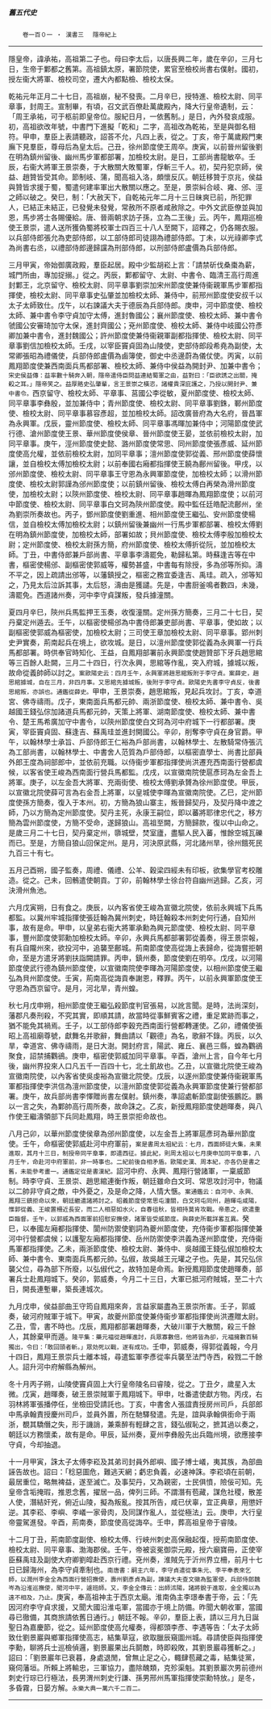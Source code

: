 

##### 舊五代史
　　`卷一百０一 ‧ 漢書三`
　`隱帝紀上`

* * *

隱皇帝，諱承祐，高祖第二子也。母曰李太后，以唐長興二年，歲在辛卯，三月七日，生帝于鄴都之舊第。高祖鎮太原，署節院使，累官至檢校尚書右僕射。國初，授左衞大將軍、檢校司空，遷大內都點檢、檢校太保。

乾祐元年正月二十七日，高祖崩，秘不發喪。二月辛巳，授特進、檢校太尉、同平章事，封周王。宣制畢，有頃，召文武百僚赴萬歲殿內，降大行皇帝遺制，云：「周王承祐，可于柩前即皇帝位。服紀日月，一依舊制。」是日，內外發哀成服。初，高祖欲改年號，中書門下進擬「乾和」二字，高祖改為乾祐，至是與御名相符。甲申，羣臣上表請聽政，詔荅不允，凡四上表，從之。丁亥，帝于萬歲殿門東廡下見羣臣，尊母后為皇太后。己丑，徐州節度使王周卒。庚寅，以前晉州留後劉在明為鎮州留後、幽州馬步軍都部署，加檢校太尉。是日，工部尚書龍敏卒。壬辰，右衞大將軍王景崇奏，于大散關大敗蜀軍，俘斬三千人。初，契丹犯京師，侯益、趙贊皆受其命。節制岐、蒲，聞高祖入洛，頗懷反仄。朝廷移贊于京兆，侯益與贊皆求援于蜀，蜀遣何建率軍出大散關以應之。至是，景崇糾合岐、雍、邠、涇之師以破之。癸巳，制：「大赦天下，自乾祐元年二月十三日昧爽已前，所犯罪人，已結正未結正，已發覺未發覺，常赦所不原者咸赦除之。中外文武臣僚並與加恩，馬步將士各賜優給。唐、晉兩朝求訪子孫，立為二王後」云。丙午，鳳翔巡檢使王景崇，遣人送所獲偽蜀將校軍士四百三十八人至闕下，詔釋之，仍各賜衣服。以兵部侍郎張允為吏部侍郎，以工部侍郎司徒詡為禮部侍郎。丁未，以光祿卿李式為尚書右丞，以禮部侍郎邊歸讜為刑部侍郎，以刑部侍郎盧價為兵部侍郎。

三月甲寅，帝始御廣政殿，羣臣起居。殿中少監胡崧上言：「請禁斫伐桑棗為薪，城門所由，專加捉搦。」從之。丙辰，鄴都留守、太尉、中書令、臨清王高行周進封鄴王，北京留守、檢校太尉、同平章事劉崇加宋州節度使兼侍衞親軍馬步軍都指揮使，檢校太尉、同平章事史弘肇並加檢校太師、兼侍中，前邢州節度使安叔千以太子太師致仕。戊午，以右諫議大夫于德辰為兵部侍郎。庚申，河中節度使、檢校太師、兼中書令李守貞加守太傅，進封魯國公；襄州節度使、檢校太師、兼中書令虢國公安審琦加守太保，進封齊國公；兗州節度使、檢校太師、兼侍中岐國公符彥卿加兼中書令，進封魏國公；許州節度使兼侍衞親軍副都指揮使、檢校太尉、同平章事劉信加檢校太師。壬戌，以宰臣竇貞固為山陵使，吏部侍郎段希堯為副使，太常卿張昭為禮儀使，兵部侍郎盧價為鹵簿使，御史中丞邊蔚為儀仗使。丙寅，以前鳳翔節度使兼西南面兵馬都部署、檢校太師、兼侍中侯益為開封尹、加兼中書令；`宋史侯益傳：益率數十騎奔入朝，隱帝遣侍臣問益連結蜀軍之由，益對曰：「臣欲誘之出關，掩殺之耳。」隱帝笑之。益厚賂史弘肇輩，言王景崇之橫恣，諸權貴深庇護之，乃授以開封尹、兼中書令。`西京留守、檢校太師、平章事、莒國公李從敏，夏州節度使、檢校太師、同平章事李彝殷，並加兼侍中；青州節度使、檢校太尉、同平章事劉銖，鄆州節度使、檢校太尉、同平章事慕容彥超，並加檢校太師。詔改廣晉府為大名府，晉昌軍為永興軍。戊辰，靈州節度使、檢校太師、同平章事馮暉加兼侍中；河陽節度使武行德、滄州節度使王景、華州節度使侯章、晉州節度使王晏，並依前檢校太尉，加同平章事。庚午，涇州節度使史懿、潞州節度使常思、同州節度使張彥威、延州節度使高允權，並依前檢校太尉，加同平章事；澶州節度使郭從義、邢州節度使薛懷讓，並自檢校太傅加檢校太尉；以前奉國右廂都指揮使王饒為鄜州留後。甲戌，以邠州節度使、檢校太尉、同平章事王守恩為永興軍節度使，加檢校太師；以滑州節度使、檢校太尉郭謹為邠州節度使；以前鎮州留後、檢校太傅白再榮為滑州節度使，加檢校太尉；以陝州節度使、檢校太尉、同平章事趙暉為鳳翔節度使；以前河中節度使、檢校太尉、同平章事白文珂為陝州節度使。殿中監任廷皓配流鄜州，坐為劉崇所奏故也。丙子，鄧州節度使劉重進、相州節度使王繼弘、安州節度使楊信，並自檢校太傅加檢校太尉；以鎮州留後兼幽州一行馬步軍都部署、檢校太傅劉在明為鎮州節度使，加檢校太師，部署如故；貝州節度使、檢校太傅李殷加檢校太尉；定州節度使、檢校太尉孫方簡，府州節度使、檢校太傅折從阮，並加檢校太師。丁丑，中書侍郎兼戶部尚書、平章事李濤罷免，勒歸私第。時蘇逢吉等在中書，樞密使楊邠、副樞密使郭威等，權勢甚盛，中書每有除授，多為邠等所抑。濤不平之，因上疏請出邠等，以藩鎮授之，樞密之務宜委逢吉、禹珪。疏入，邠等知之，乃見太后泣訴其事，太后怒，濤由是獲譴。先是，中書厨釜鳴者數四，未幾，濤罷免。西道諸州奏，河中李守貞謀叛，發兵據潼關。

夏四月辛巳，陝州兵馬監押王玉奏，收復潼關。定州孫方簡奏，三月二十七日，契丹棄定州遁去。壬午，以樞密使楊邠為中書侍郎兼吏部尚書、平章事，使如故；以副樞密使郭威為樞密使，加檢校太尉；三司使王章加檢校太尉、同平章事。郢州刺史尹實奏，荊南起兵在境上，欲攻城。是日，以澶州節度使郭從義為永興軍一行兵馬都部署。時供奉官時知化、王益，自鳳翔部署前永興節度使趙贊部下牙兵趙思綰等三百餘人赴闕，三月二十四日，行次永興，思綰等作亂，突入府城，據城以叛，故命從義帥師以討之。`案歐陽史云：四月壬午，永興軍將趙思綰叛附于李守貞。案薛史，趙思綰據城，自在三月，非四月事。又思綰先據城叛，後附于李守貞。歐陽史先書李守貞反，後書思綰叛，亦誤也。通鑑從薛史。`甲申，王景崇奏，趙思綰叛，見起兵攻討。丁亥，幸道宮、佛寺禱雨。戊子，東南面兵馬都元帥、兩浙節度使、檢校太師、兼中書令、吳越國王錢弘倧加諸道兵馬都元帥，天策上將軍、湖南節度使、檢校太師、兼中書令、楚王馬希廣加守中書令，以陝州節度使白文珂為河中府城下一行都部署。庚寅，宰臣竇貞固、蘇逢吉、蘇禹珪並進封開國公。辛卯，削奪李守貞在身官爵。甲午，以翰林學士承旨、戶部侍郎王仁裕為戶部尚書，以翰林學士、左散騎常侍張沆為工部尚書，以翰林學士、中書舍人范質為戶部侍郎，以樞密直學士、尚書比部員外郎王度為祠部郎中，並依前充職。以侍衞步軍都指揮使尚洪遷充西南面行營都虞候，以客省使王峻為西南面行營兵馬都監。戊戌，以宣徽南院使扈彥珂為左金吾上將軍。庚子，以左金吾大將軍、充兩街使、檢校太傅劉承贇為徐州節度使。甲辰，以宣徽北院使薛可言為右金吾上將軍，以皇城使李暉為宣徽南院使。乙巳，定州節度使孫方簡奏，復入于本州。初，方簡為狼山寨主，叛晉歸契丹，及契丹降中渡之師，乃以方簡為定州節度使。契丹主死，永康王嗣位，即以蕃將耶律忠代之，移方簡為雲州節度使，方簡不受命，遂歸狼山。高祖至闕，方簡歸款，復以中山命之。是歲三月二十七日，契丹棄定州，隳城壁，焚室廬，盡驅人民入蕃，惟餘空城瓦礫而已。至是，方簡自狼山回保定州。是月，河決原武縣，河北諸州旱，徐州餓死民九百三十有七。

五月己酉朔，國子監奏，周禮、儀禮、公羊、穀梁四經未有印板，欲集學官考校雕造。從之。己未，回鶻遣使朝貢。丁卯，前翰林學士徐台符自幽州逃歸。乙亥，河決滑州魚池。

六月戊寅朔，日有食之。庚辰，以內客省使王峻為宣徽北院使，依前永興城下兵馬都監。以冀州牢城指揮使張廷翰為冀州刺史，時廷翰殺本州刺史何行通，自知州事，故有是命。甲申，以皇弟右衞大將軍承勳為興元節度使、檢校太尉、同平章事，豐州節度使郭勳加檢校太師。辛卯，永興兵馬都部署郭從義奏，得王景崇報，有兵自隴州來，欲投河中，追襲至鄜城。荊南節度使高從誨上表歸命，從誨嘗拒朝命，至是方遣牙將劉扶詣闕請罪。丙申，鎮州奏，節度使劉在明卒。戊戌，以河陽節度使武行德為鎮州節度使，以宣徽南院使李暉為河陽節度使，以相州節度使王繼弘為貝州節度使。壬寅，荊南高從誨貢奉謝恩，釋罪。丙午，以前永興軍節度使王守恩為西京留守。是月，河北旱，青州蝗。

秋七月戊申朔，相州節度使王繼弘殺節度判官張易，以訛言聞。是時，法尚深刻，藩郡凡奏刑殺，不究其實，即順其請，故當時從事鮮賓客之禮，重足累跡而事之，猶不能免其禍焉。壬子，以工部侍郎李穀充西南面行營都轉運使。乙卯，禮儀使張昭上高祖廟尊號，獻舞名并歌辭，舞曲請以「觀德」為名，歌辭不錄。丙辰，以久旱，幸道宮、佛寺禱雨，是日大澍。開封府言，陽武、雍丘、襄邑三縣，蝗為鸜鵒聚食，詔禁捕鸜鵒。庚申，樞密使郭威加同平章事。辛酉，滄州上言，自今年七月後，幽州界投來人口凡五千一百四十七，北土飢故也。乙丑，以宣徽北院使王峻為宣徽南院使，以內客省使吳虔裕為宣徽北院使。戊辰，以遂州節度使兼侍衞親軍馬軍都指揮使李洪信為澶州節度使，以澶州節度使郭從義為永興軍節度使兼行營都部署。庚午，故兵部尚書李懌贈尚書左僕射。鎮州奏，準詔處斬節度副使張鵬訖。鵬以一言之失，為鄴帥高行周所奏，故命誅之。乙亥，新授鳳翔節度使趙暉奏，與八作使王繼濤領部下兵同赴鳳翔，時王景崇拒命故也。

八月己卯，以華州節度使侯章為邠州節度使，以左金吾上將軍扈彥珂為華州節度使。壬午，命樞密使郭威赴河中府軍前，`案是書周太祖紀云：七月，西面師徒大集，未果進取，其月十三日，制授帝同平章事，即遣西征。據此紀，則周太祖以七月庚申加同平章事，八月壬午，命赴河中府軍前，非一時事也。二紀前後自相矛盾。歐陽史漢、周本紀，亦各仍是書之舊，未能參考畫一。通鑑定從是書漢紀。`詔河中府、永興、鳳翔行營諸軍，一稟威節制。時李守貞、王景崇、趙思綰連衡作叛，朝廷雖命白文珂、常思攻討河中，物議以二帥非守貞之敵，中外憂之，及是命之降，人情大愜。`案通鑑云：自河中、永興、鳳翔三鎮拒命以來，朝廷繼遣諸將討之。昭義節度使常思屯潼關，白文珂屯同州，趙暉屯咸陽，惟郭從義、王峻置柵近長安，而二人相惡如水火，自春徂秋，皆相持莫肯攻戰。帝患之，欲遣重臣臨督。壬午，以郭威為西面軍前招慰安撫使，諸軍皆受威節度。與薛史所載詳畧互異。`癸巳，以奉國左廂都指揮使、閬州防禦使劉詞為夔州節度使，充侍衞步軍都指揮使兼河中行營都虞候；以護聖左廂都指揮使、岳州防禦使李洪義為遂州節度使，充侍衞馬軍都指揮使。乙未，兩浙節度使、檢校太尉、兼侍中、吳越國王錢弘俶加檢校太師、兼中書令、東南面兵馬都元帥。弘俶，故吳越王元瓘之子也。先是，其兄弘倧襲父位，尋為部下所廢，以弘俶代之，故特加是命焉。新授鳳翔節度使趙暉奏，部署兵士赴鳳翔城下。癸卯，郭威奏，今月二十三日，大軍已抵河府賊城，至二十六日，開長連塹畢，築長連城次。

九月戊申，侯益部曲王守筠自鳳翔來奔，言益家屬盡為王景崇所害。壬子，郭威奏，破河府賊軍于城下。甲寅，故夔州節度使兼侍衞步軍都指揮使尚洪遷贈太尉。乙丑，雪，書不時也。戊辰，鳳翔都部署趙暉奏，大破川軍于大散關，殺三千餘人，其餘棄甲而遁。`隆平集：藥元褔從趙暉進討，兵眾寡數倍，他將皆為卻，元褔擁數百騎獨出，令曰：「敢回頭者斬。」眾効死以戰，遂有成功。`壬申，郭威奏，得郭從義報，今月十四日，鳳翔王景崇兵士離本城，尋遣監軍李彥從率兵襲至法門寺西，殺戮二千餘人。詔升河中府解縣為解州。

冬十月丙子朔，山陵使竇貞固上大行皇帝陵名曰睿陵，從之。丁丑夕，歲星入太微。戊寅，趙暉奏，破王景崇賊軍于鳳翔城下。甲申，吐番遣使獻方物。丙戌，右羽林將軍張播停任，坐檢田受請託也。丁亥，中書舍人張誼責授房州司戶，兵部郎中馬承翰責授慶州司戶，並員外置，所在馳驛發遣。先是，誼與承翰俱銜命于兩浙，覩其驕僭之失，形于譏誚，兼乘醉有輕肆之言，錢弘俶恥之，摭其過以奏之，朝廷以方務懷柔，故有是命。甲辰，延州奏，夏州李彝殷先出兵臨州境，欲應接李守貞，今却抽退。

十一月甲寅，誅太子太傅李崧及其弟司封員外郎嶼、國子博士嶬，夷其族，為部曲誣告故也。詔曰：「稔惡圖危，難逃天網；虧忠負義，必速神誅。李崧頃在前朝，最居重位，略無裨益，遂至滅亡。及事契丹，又為親密，士民俱憤，險佞可知。先皇帝含垢掩瑕，推恩念舊，擢居一品，俾列三師。不謂潛有苞藏，謀危社稷，散差人使，潛結奸兇，俯近山陵，擬為叛亂。按其所告，咸已伏辜，宜正典章，用懲奸逆。其李崧、李嶼、李嶬一家骨肉，及同謀作亂人，並從極法」云。庚申，大行皇帝靈駕進發。辛酉，荊南奏，節度使高從誨卒。壬申，葬高祖皇帝于睿陵。

十二月丁丑，荊南節度副使、檢校太傅、行峽州刺史高保融起復，授荊南節度使、檢校太尉、同平章事、渤海郡侯。壬午，帝被衮冕御崇元殿，授六廟寶冊，正使宰臣蘇禹珪及副使大府卿劉皡赴西京行禮。兗州奏，淮賊先于沂州界立柵，前月十七日已歸海州，為李守貞牽制也。`南唐書：嗣主六年，李守貞遣從事朱元、李平奉表來乞師，以潤州李金全為西面行營招撫使，壽州劉彥貞為副，諫議大夫查文徽為監軍使，兵部侍郎魏岑為沿淮巡撫使，聞河中平，遽班師。又，李金全傳云：出師沭陽，諸將銳于進取，金全獨以為遠不相及，乃止。`庚寅，奉高祖神主于西京太廟。淮南偽主李璟奉書于帝，云：「先因河府李守貞求援，又聞大國沿淮屯軍，當國亦于境上防備。昨聞大朝收軍，當國尋已徹備，其商旅請依舊日通行。」朝廷不報。辛卯，羣臣上表，請以三月九日誕聖日為嘉慶節，從之。延州節度使高允權奏，得都頭李彥、李遇等告：「太子太師致仕劉景巖與鄉軍指揮使高志，結集草寇，欲取臘辰窺圖州城。尋請使臣與指揮使李勳，聊將兵士巡檢偵邏，劉景巖果出兵鬬敵，時即殺敗，其劉景巖尋獲斬之。」詔曰：「劉景巖年已衰暮，身處退閒，曾無止足之心，輙肆苞藏之毒，結集徒黨，窺伺藩垣。所賴上將輸忠，三軍協力，盡除醜類，克殄渠魁。其劉景巖次男前德州刺史行琮已行極法，長男渭州刺史行謙、孫男邢州馬軍指揮使崇勳特放。」是冬，多昏霧，日晏方解。`永樂大典一萬六千二百二。`

* * *

